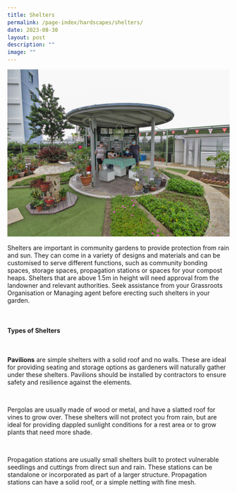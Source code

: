 ```yaml
---
title: Shelters
permalink: /page-index/hardscapes/shelters/
date: 2023-08-30
layout: post
description: ""
image: ""
---
```

<section>
<img title="A shelter being used as a community bonding space. Photo by Jacqueline Chua." src="/images/Hardscapes/Shelter_JacChua%20(3).jpg">
<p>Shelters are important in community gardens to provide protection from rain and sun. They can come in a variety of designs and materials and can be customised to serve different functions, such as community bonding spaces, storage spaces, propagation stations or spaces for your compost heaps. Shelters that are above 1.5m in height will need approval from the landowner and relevant authorities. Seek assistance from your Grassroots Organisation or Managing agent before erecting such shelters in your garden.</p>
</section>
<br>
<section>
<h4>Types of Shelters</h4>
<img title="" src="">
<p><b>Pavilions</b> are simple shelters with a solid roof and no walls. These are ideal for providing seating and storage options as gardeners will naturally gather under these shelters. Pavilions should be installed by contractors to ensure safety and resilience against the elements.</p> 
<img title="" src="">
<p>Pergolas are usually made of wood or metal, and have a slatted roof for vines to grow over. These shelters will not protect you from rain, but are ideal for providing dappled sunlight conditions for a rest area or to grow plants that need more shade.</p> 
<img title="" src="">
<p>Propagation stations are usually small shelters built to protect vulnerable seedlings and cuttings from direct sun and rain. These stations can be standalone or incorporated as part of a larger structure. Propagation stations can have a solid roof, or a simple netting with fine mesh.</p>  
</section>